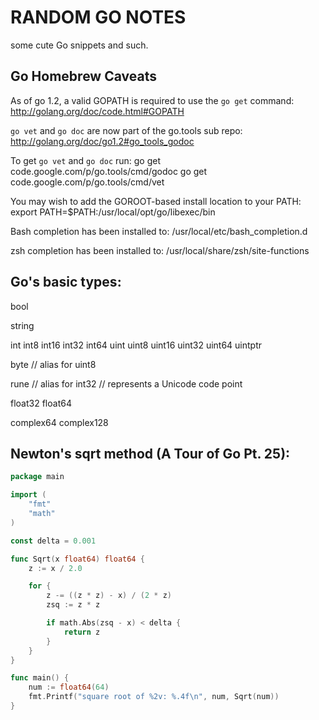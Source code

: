 RANDOM GO NOTES
===============

some cute Go snippets and such.


Go Homebrew Caveats
-------------------

As of go 1.2, a valid GOPATH is required to use the `go get` command:
  http://golang.org/doc/code.html#GOPATH

`go vet` and `go doc` are now part of the go.tools sub repo:
  http://golang.org/doc/go1.2#go_tools_godoc

To get `go vet` and `go doc` run:
  go get code.google.com/p/go.tools/cmd/godoc
  go get code.google.com/p/go.tools/cmd/vet

You may wish to add the GOROOT-based install location to your PATH:
  export PATH=$PATH:/usr/local/opt/go/libexec/bin

Bash completion has been installed to:
  /usr/local/etc/bash_completion.d

zsh completion has been installed to:
  /usr/local/share/zsh/site-functions


Go's basic types:
-----------------

bool

string

int  int8  int16  int32  int64
uint uint8 uint16 uint32 uint64 uintptr

byte // alias for uint8

rune // alias for int32
     // represents a Unicode code point

float32 float64

complex64 complex128


Newton's sqrt method (A Tour of Go Pt. 25):
-------------------------------------------------------

```go
package main

import (
    "fmt"
    "math"
)

const delta = 0.001

func Sqrt(x float64) float64 {
    z := x / 2.0

    for {
        z -= ((z * z) - x) / (2 * z)
        zsq := z * z

        if math.Abs(zsq - x) < delta {
            return z
        }
    }
}

func main() {
    num := float64(64)
    fmt.Printf("square root of %2v: %.4f\n", num, Sqrt(num))
}
```
